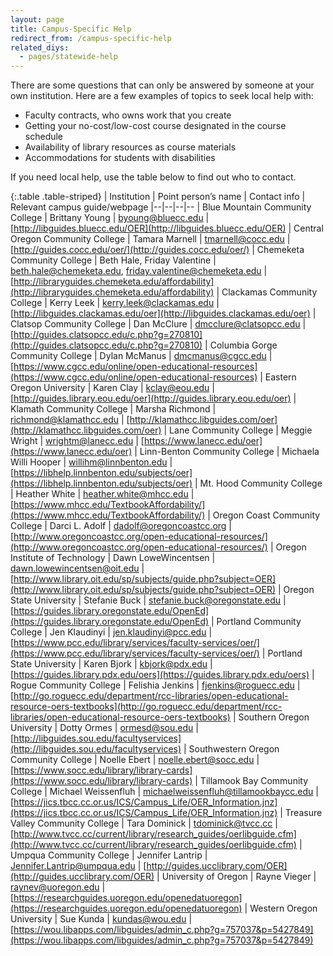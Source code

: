 ```yaml
---
layout: page
title: Campus-Specific Help
redirect_from: /campus-specific-help
related_diys:
  - pages/statewide-help
---
```


There are some questions that can only be answered by someone at your own institution.
Here are a few examples of topics to seek local help with:

*   Faculty contracts, who owns work that you create
*   Getting your no-cost/low-cost course designated in the course schedule 
*   Availability of library resources as course materials
*   Accommodations for students with disabilities

If you need local help, use the table below to find out who to contact.


{:.table .table-striped}
| Institution | Point person’s name | Contact info | Relevant campus guide/webpage
|--|--|--|--
| Blue Mountain Community College | Brittany Young | byoung@bluecc.edu | [http://libguides.bluecc.edu/OER](http://libguides.bluecc.edu/OER)
| Central Oregon Community College | Tamara Marnell | tmarnell@cocc.edu | [http://guides.cocc.edu/oer/](http://guides.cocc.edu/oer/)
| Chemeketa Community College | Beth Hale, Friday Valentine | beth.hale@chemeketa.edu, friday.valentine@chemeketa.edu | [http://libraryguides.chemeketa.edu/affordability](http://libraryguides.chemeketa.edu/affordability)
| Clackamas Community College | Kerry Leek | kerry.leek@clackamas.edu | [http://libguides.clackamas.edu/oer](http://libguides.clackamas.edu/oer)
| Clatsop Community College | Dan McClure | dmcclure@clatsopcc.edu | [http://guides.clatsopcc.edu/c.php?g=270810](http://guides.clatsopcc.edu/c.php?g=270810)
| Columbia Gorge Community College | Dylan McManus | dmcmanus@cgcc.edu | [https://www.cgcc.edu/online/open-educational-resources](https://www.cgcc.edu/online/open-educational-resources)
| Eastern Oregon University | Karen Clay | kclay@eou.edu | [http://guides.library.eou.edu/oer](http://guides.library.eou.edu/oer)
| Klamath Community College | Marsha Richmond | richmond@klamathcc.edu | [http://klamathcc.libguides.com/oer](http://klamathcc.libguides.com/oer)
| Lane Community College | Meggie Wright | wrightm@lanecc.edu | [https://www.lanecc.edu/oer](https://www.lanecc.edu/oer)
| Linn-Benton Community College | Michaela Willi Hooper | willihm@linnbenton.edu | [https://libhelp.linnbenton.edu/subjects/oer](https://libhelp.linnbenton.edu/subjects/oer)
| Mt. Hood Community College | Heather White | heather.white@mhcc.edu | [https://www.mhcc.edu/TextbookAffordability/](https://www.mhcc.edu/TextbookAffordability/)
| Oregon Coast Community College | Darci L. Adolf | dadolf@oregoncoastcc.org | [http://www.oregoncoastcc.org/open-educational-resources/](http://www.oregoncoastcc.org/open-educational-resources/)
| Oregon Institute of Technology | Dawn LoweWincentsen | dawn.lowewincentsen@oit.edu | [http://www.library.oit.edu/sp/subjects/guide.php?subject=OER](http://www.library.oit.edu/sp/subjects/guide.php?subject=OER)
| Oregon State University | Stefanie Buck | stefanie.buck@oregonstate.edu | [https://guides.library.oregonstate.edu/OpenEd](https://guides.library.oregonstate.edu/OpenEd)
| Portland Community College | Jen Klaudinyi | jen.klaudinyi@pcc.edu | [https://www.pcc.edu/library/services/faculty-services/oer/](https://www.pcc.edu/library/services/faculty-services/oer/)
| Portland State University | Karen Bjork | kbjork@pdx.edu | [https://guides.library.pdx.edu/oers](https://guides.library.pdx.edu/oers)
| Rogue Community College | Felishia Jenkins | fjenkins@roguecc.edu | [http://go.roguecc.edu/department/rcc-libraries/open-educational-resource-oers-textbooks](http://go.roguecc.edu/department/rcc-libraries/open-educational-resource-oers-textbooks)
| Southern Oregon University | Dotty Ormes | ormesd@sou.edu | [http://libguides.sou.edu/facultyservices](http://libguides.sou.edu/facultyservices)
| Southwestern Oregon Community College | Noelle Ebert | noelle.ebert@socc.edu | [https://www.socc.edu/library/library-cards](https://www.socc.edu/library/library-cards)
| Tillamook Bay Community College | Michael Weissenfluh | michaelweissenfluh@tillamookbaycc.edu | [https://jics.tbcc.cc.or.us/ICS/Campus_Life/OER_Information.jnz](https://jics.tbcc.cc.or.us/ICS/Campus_Life/OER_Information.jnz)
| Treasure Valley Community College | Tara Dominick | tdominick@tvcc.cc | [http://www.tvcc.cc/current/library/research_guides/oerlibguide.cfm](http://www.tvcc.cc/current/library/research_guides/oerlibguide.cfm)
| Umpqua Community College | Jennifer Lantrip | Jennifer.Lantrip@umpqua.edu | [http://guides.ucclibrary.com/OER](http://guides.ucclibrary.com/OER)
| University of Oregon | Rayne Vieger | raynev@uoregon.edu | [https://researchguides.uoregon.edu/openedatuoregon](https://researchguides.uoregon.edu/openedatuoregon)
| Western Oregon University | Sue Kunda | kundas@wou.edu | [https://wou.libapps.com/libguides/admin_c.php?g=757037&p=5427849](https://wou.libapps.com/libguides/admin_c.php?g=757037&p=5427849)


